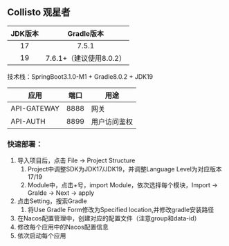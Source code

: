 ## Collisto 观星者

| JDK版本 |     Gradle版本      |
|:-----:|:-----------------:|
|  17   |       7.5.1       |
|  19   | 7.6.1+（建议使用8.0.2） |

技术栈：SpringBoot3.1.0-M1 + Gradle8.0.2 + JDK19

| 应用          | 端口   | 用途     |
|-------------|------|--------|
| API-GATEWAY | 8888 | 网关     |
| API-AUTH    | 8899 | 用户访问鉴权 |

### 快速部署：
1. 导入项目后，点击 File -> Project Structure 
   1. Project中调整SDK为JDK17/JDK19，并调整Language Level为对应版本17/19
   2. Module中，点击+号，import Module，依次选择每个模块，Import -> Gralde -> Next -> apply
2. 点击Setting，搜索Gradle
   1. 将Use Gradle Form修改为Specified location,并修改gradle安装路径
3. 在Nacos配置管理中，创建对应的配置文件（注意group和data-id）
4. 修改每个应用中的Nacos配置信息
5. 依次启动每个应用
